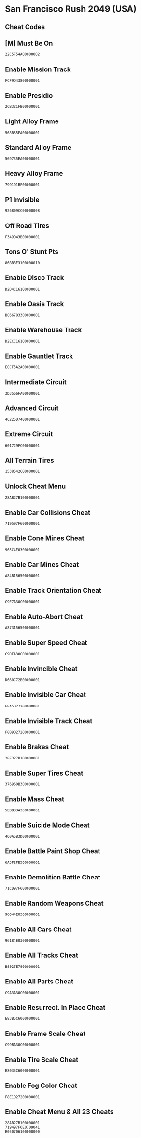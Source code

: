 # San Francisco Rush 2049 (USA)

## Cheat Codes

## [M] Must Be On

```
22C5F54A00000002

```

## Enable Mission Track

```
FCF9D43800000001

```

## Enable Presidio

```
2CB321FB00000001

```

## Light Alloy Frame

```
568B35EA00000001

```

## Standard Alloy Frame

```
569735EA00000001

```

## Heavy Alloy Frame

```
799191BF00000001

```

## P1 Invisible

```
926809CC00000008

```

## Off Road Tires

```
F349D43B00000001

```

## Tons O' Stunt Pts

```
86BB8E3100000010

```

## Enable Disco Track

```
D2D4C16100000001

```

## Enable Oasis Track

```
BC66783300000001

```

## Enable Warehouse Track

```
D2ECC16100000001

```

## Enable Gauntlet Track

```
ECCF5A2A00000001

```

## Intermediate Circuit

```
3D3566FA00000001

```

## Advanced Circuit

```
4C225D7400000001

```

## Extreme Circuit

```
601729FC00000001

```

## All Terrain Tires

```
1538542C00000001

```

## Unlock Cheat Menu

```
28AB27B100000001

```

## Enable Car Collisions Cheat

```
719597F600000001

```

## Enable Cone Mines Cheat

```
965C4E0300000001

```

## Enable Car Mines Cheat

```
A84B156500000001

```

## Enable Track Orientation Cheat

```
C9E7A30C00000001

```

## Enable Auto-Abort Cheat

```
A873156500000001

```

## Enable Super Speed Cheat

```
C9DFA30C00000001

```

## Enable Invincible Cheat

```
D660C72B00000001

```

## Enable Invisible Car Cheat

```
F8A5D27200000001

```

## Enable Invisible Track Cheat

```
F8B9D27200000001

```

## Enable Brakes Cheat

```
28F327B100000001

```

## Enable Super Tires Cheat

```
376960B300000001

```

## Enable Mass Cheat

```
5EBB33A300000001

```

## Enable Suicide Mode Cheat

```
460A5B3D00000001

```

## Enable Battle Paint Shop Cheat

```
6A3F2FB500000001

```

## Enable Demolition Battle Cheat

```
71CD97F600000001

```

## Enable Random Weapons Cheat

```
96044E0300000001

```

## Enable All Cars Cheat

```
96184E0300000001

```

## Enable All Tracks Cheat

```
B8927E7900000001

```

## Enable All Parts Cheat

```
C9A3A30C00000001

```

## Enable Resurrect. In Place Cheat

```
E83B5C6000000001

```

## Enable Frame Scale Cheat

```
C99BA30C00000001

```

## Enable Tire Scale Cheat

```
E8035C6000000001

```

## Enable Fog Color Cheat

```
F8E1D27200000001

```

## Enable Cheat Menu & All 23 Cheats

```
28AB27B100000001
719497F6E0709041
E050706100000000

```

